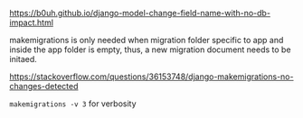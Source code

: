 



https://b0uh.github.io/django-model-change-field-name-with-no-db-impact.html



makemigrations <app-name> is only needed when migration folder specific to app and inside the app folder is empty, thus, a new migration document needs to be initaed.

https://stackoverflow.com/questions/36153748/django-makemigrations-no-changes-detected



`makemigrations -v 3`  for verbosity

